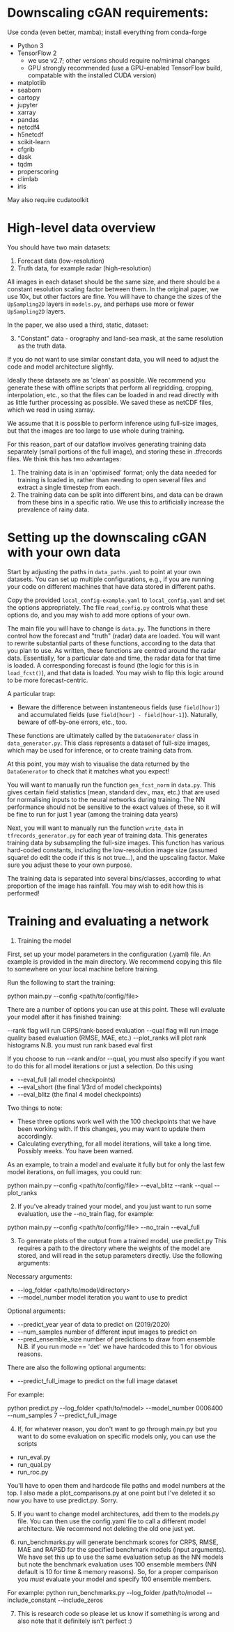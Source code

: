 # Downscaling cGAN requirements:

Use conda (even better, mamba); install everything from conda-forge
- Python 3
- TensorFlow 2
    - we use v2.7; other versions should require no/minimal changes
    - GPU strongly recommended (use a GPU-enabled TensorFlow build, compatable with the installed CUDA version)
- matplotlib
- seaborn
- cartopy
- jupyter
- xarray
- pandas
- netcdf4
- h5netcdf
- scikit-learn
- cfgrib
- dask
- tqdm
- properscoring
- climlab
- iris

May also require cudatoolkit

# High-level data overview

You should have two main datasets:
1. Forecast data (low-resolution)
2. Truth data, for example radar (high-resolution)

All images in each dataset should be the same size, and there should be a constant resolution scaling factor between them.  In the original paper, we use 10x, but other factors are fine.  You will have to change the sizes of the `UpSampling2D` layers in `models.py`, and perhaps use more or fewer `UpSampling2D` layers.

In the paper, we also used a third, static, dataset:

3. "Constant" data - orography and land-sea mask, at the same resolution as the truth data.

If you do not want to use similar constant data, you will need to adjust the code and model architecture slightly.

Ideally these datasets are as 'clean' as possible.  We recommend you generate these with offline scripts that perform all regridding, cropping, interpolation, etc., so that the files can be loaded in and read directly with as little further processing as possible.  We saved these as netCDF files, which we read in using xarray.

We assume that it is possible to perform inference using full-size images, but that the images are too large to use whole during training.

For this reason, part of our dataflow involves generating training data separately (small portions of the full image), and storing these in .tfrecords files.  We think this has two advantages:
1. The training data is in an 'optimised' format; only the data needed for training is loaded in, rather than needing to open several files and extract a single timestep from each.
2. The training data can be split into different bins, and data can be drawn from these bins in a specific ratio.  We use this to artificially increase the prevalence of rainy data.

# Setting up the downscaling cGAN with your own data

Start by adjusting the paths in `data_paths.yaml` to point at your own datasets.  You can set up multiple configurations, e.g., if you are running your code on different machines that have data stored in different paths.

Copy the provided `local_config-example.yaml` to `local_config.yaml` and set the options appropriately.  The file `read_config.py` controls what these options do, and you may wish to add more options of your own.

The main file you will have to change is `data.py`.  The functions in there control how the forecast and "truth" (radar) data are loaded.  You will want to rewrite substantial parts of these functions, according to the data that you plan to use.  As written, these functions are centred around the radar data.  Essentially, for a particular date and time, the radar data for that time is loaded.  A corresponding forecast is found (the logic for this is in `load_fcst()`), and that data is loaded.  You may wish to flip this logic around to be more forecast-centric.

A particular trap:
- Beware the difference between instanteneous fields (use `field[hour]`) and accumulated fields (use `field[hour] - field[hour-1]`).  Naturally, beware of off-by-one errors, etc., too.

These functions are ultimately called by the `DataGenerator` class in `data_generator.py`.  This class represents a dataset of full-size images, which may be used for inference, or to create training data from.

At this point, you may wish to visualise the data returned by the `DataGenerator` to check that it matches what you expect!

You will want to manually run the function `gen_fcst_norm` in `data.py`.  This gives certain field statistics (mean, standard dev., max, etc.) that are used for normalising inputs to the neural networks during training.  The NN performance should not be sensitive to the exact values of these, so it will be fine to run for just 1 year (among the training data years)

Next, you will want to manually run the function `write_data` in `tfrecords_generator.py` for each year of training data.  This generates training data by subsampling the full-size images.  This function has various hard-coded constants, including the low-resolution image size (assumed square!  do edit the code if this is not true...), and the upscaling factor.  Make sure you adjust these to your own purpose.

The training data is separated into several bins/classes, according to what proportion of the image has rainfall.  You may wish to edit how this is performed!

# Training and evaluating a network

1. Training the model

First, set up your model parameters in the configuration (.yaml) file.
An example is provided in the main directory. We recommend copying this 
file to somewhere on your local machine before training.

Run the following to start the training:

python main.py --config <path/to/config/file>

There are a number of options you can use at this point. These will 
evaluate your model after it has finished training:

--rank flag will run CRPS/rank-based evaluation
--qual flag will run image quality based evaluation (RMSE, MAE, etc.)
--plot_ranks will plot rank histograms
	     N.B. you must run rank based eval first
	   
If you choose to run --rank and/or --qual, you must
also specify if you want to do this for all model iterations or 
just a selection. Do this using 

- --eval_full	  (all model checkpoints)
- --eval_short	  (the final 1/3rd of model checkpoints)
- --eval_blitz	  (the final 4 model checkpoints)

Two things to note:
- These three options work well with the 100 checkpoints that we 
have been working with. If this changes, you may want to update
them accordingly.
- Calculating everything, for all model iterations, will take a long 
time. Possibly weeks. You have been warned. 

As an example, to train a model and evaluate it fully but for only the
last few model iterations, on full images, you could run:

python main.py --config <path/to/config/file> --eval_blitz --rank
--qual --plot_ranks

2. If you've already trained your model, and you just want to run some 
evaluation, use the --no_train flag, for example:

python main.py --config <path/to/config/file> --no_train --eval_full

3. To generate plots of the output from a trained model, use predict.py
This requires a path to the directory where the weights of the model are 
stored, and will read in the setup parameters directly. Use the following
arguments:

Necessary arguments:
- --log_folder	    <path/to/model/directory>
- --model_number    model iteration you want to use to predict

Optional arguments:
- --predict_year	    year of data to predict on (2019/2020)
- --num_samples             number of different input images to predict on
- --pred_ensemble_size	    number of predictions to draw from ensemble
		    N.B. if you run mode == 'det' we have hardcoded this
		    to 1 for obvious reasons.

There are also the following optional arguments:
- --predict_full_image          to predict on the full image dataset

For example:

python predict.py --log_folder <path/to/model> --model_number 0006400 
--num_samples 7 --predict_full_image

4. If, for whatever reason, you don't want to go through main.py but you
want to do some evaluation on specific models only, you can use the scripts

- run_eval.py
- run_qual.py
- run_roc.py

You'll have to open them and hardcode file paths and model numbers at the
top. I also made a plot_comparisons.py at one point but I've deleted it so
now you have to use predict.py. Sorry.

5. If you want to change model architectures, add them to the models.py
file. You can then use the config.yaml file to call a different model
architecture. We recommend not deleting the old one just yet.

6. run_benchmarks.py will generate benchmark scores for CRPS, RMSE, MAE
and RAPSD for the specified benchmark models (input arguments). We have
set this up to use the same evaluation setup as the NN models but note
the benchmark evaluation uses 100 ensemble members (NN default is 10 for
time & memory reasons). So, for a proper comparison you *must* evaluate
your model and specify 100 ensemble members.

For example:
python run_benchmarks.py --log_folder /path/to/model --include_constant --include_zeros

7. This is research code so please let us know if something is wrong and
also note that it definitely isn't perfect :)

